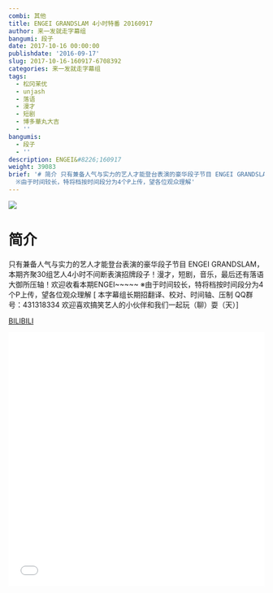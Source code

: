 ```yaml
---
combi: 其他
title: ENGEI GRANDSLAM 4小时特番 20160917
author: 来一发就走字幕组
bangumi: 段子
date: 2017-10-16 00:00:00
publishdate: '2016-09-17'
slug: 2017-10-16-160917-6708392
categories: 来一发就走字幕组
tags:
  - 松冈茉优
  - unjash
  - 落语
  - 漫才
  - 短剧
  - 博多華丸大吉
  - ''
bangumis:
  - 段子
  - ''
description: ENGEI&#8226;160917
weight: 39083
brief: '# 简介 只有兼备人气与实力的艺人才能登台表演的豪华段子节目 ENGEI GRANDSLAM，本期齐聚30组艺人4小时不间断表演招牌段子！漫才，短剧，音乐，最后还有落语大御所压轴！欢迎收看本期ENGEI~~~~~
  ※由于时间较长，特将档按时间段分为4个P上传，望各位观众理解'
---
```


![](https://i.imgur.com/a92duvM.jpg)

# 简介  
只有兼备人气与实力的艺人才能登台表演的豪华段子节目 ENGEI GRANDSLAM，本期齐聚30组艺人4小时不间断表演招牌段子！漫才，短剧，音乐，最后还有落语大御所压轴！欢迎收看本期ENGEI~~~~~
※由于时间较长，特将档按时间段分为4个P上传，望各位观众理解
[ 本字幕组长期招翻译、校对、时间轴、压制   QQ群号：431318334 欢迎喜欢搞笑艺人的小伙伴和我们一起玩（聊）耍（天）]

  [BILIBILI](https://www.bilibili.com/video/av6708392/)


<div class="vcontainer">  <iframe class='video' src="//www.bilibili.com/blackboard/player.html?aid=6708392" width="100%" height="500" frameborder="0" allowfullscreen="allowfullscreen"></iframe></div>
